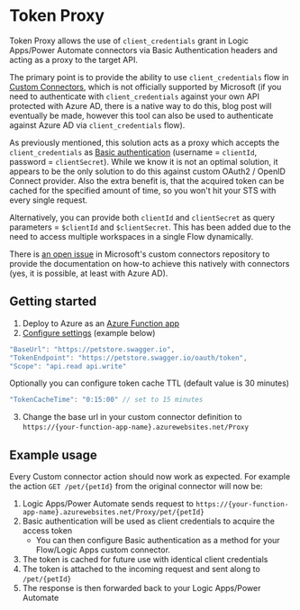 # Token Proxy
Token Proxy allows the use of `client_credentials` grant in Logic Apps/Power Automate connectors via Basic Authentication headers and acting as a proxy to the target API.

The primary point is to provide the ability to use `client_credentials` flow in [Custom Connectors](https://docs.microsoft.com/en-us/connectors/custom-connectors/create-logic-apps-connector), which is not officially supported by Microsoft (if you need to authenticate with `client_credentials` against your own API protected with Azure AD, there is a native way to do this, blog post will eventually be made, however this tool can also be used to authenticate against Azure AD via `client_credentials` flow).

As previously mentioned, this solution acts as a proxy which accepts the `client_credentials` as [Basic authentication](https://docs.microsoft.com/en-us/connectors/custom-connectors/#2-secure-your-api) (username = `clientId`, password = `clientSecret`). While we know it is not an optimal solution, it appears to be the only solution to do this against custom OAuth2 / OpenID Connect provider. Also the extra benefit is, that the acquired token can be cached for the specified amount of time, so you won't hit your STS with every single request.

Alternatively, you can provide both `clientId` and `clientSecret` as query parameters = `$clientId` and `$clientSecret`. This has been added due to the need to access multiple workspaces in a single Flow dynamically.

There is [an open issue](https://github.com/microsoft/PowerPlatformConnectors/issues/708) in Microsoft's custom connectors repository to provide the documentation on how-to achieve this natively with connectors (yes, it is possible, at least with Azure AD).

## Getting started
1. Deploy to Azure as an [Azure Function app](https://azure.microsoft.com/en-us/services/functions/)
2. [Configure settings](https://docs.microsoft.com/en-us/azure/azure-functions/functions-how-to-use-azure-function-app-settings?tabs=portal) (example below)
```js
"BaseUrl": "https://petstore.swagger.io",
"TokenEndpoint": "https://petstore.swagger.io/oauth/token",
"Scope": "api.read api.write"
```
Optionally you can configure token cache TTL (default value is 30 minutes)
```js
"TokenCacheTime": "0:15:00" // set to 15 minutes
```
3. Change the base url in your custom connector definition to `https://{your-function-app-name}.azurewebsites.net/Proxy`

## Example usage
Every Custom connector action should now work as expected. For example the action `GET /pet/{petId}` from the original connector will now be:
1. Logic Apps/Power Automate sends request to `https://{your-function-app-name}.azurewebsites.net/Proxy/pet/{petId}`
2. Basic authentication will be used as client credentials to acquire the access token
    * You can then configure Basic authentication as a method for your Flow/Logic Apps custom connector.
3. The token is cached for future use with identical client credentials
4. The token is attached to the incoming request and sent along to `/pet/{petId}`
5. The response is then forwarded back to your Logic Apps/Power Automate
